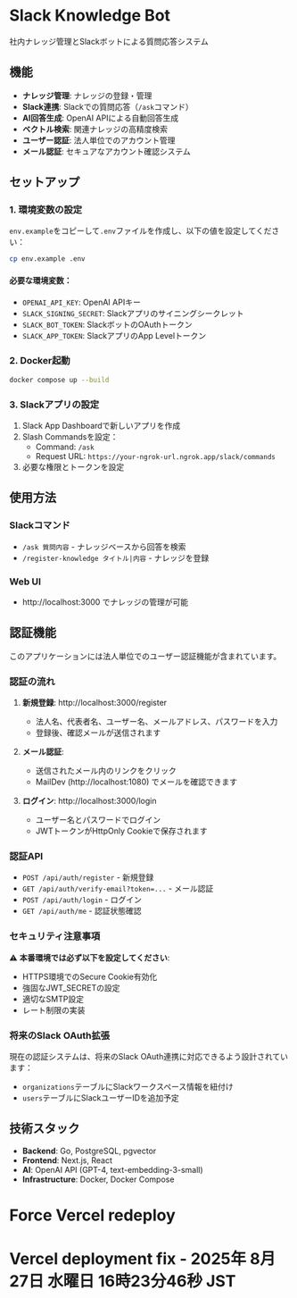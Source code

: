 # Slack Knowledge Bot

社内ナレッジ管理とSlackボットによる質問応答システム

## 機能

- **ナレッジ管理**: ナレッジの登録・管理
- **Slack連携**: Slackでの質問応答（`/ask`コマンド）
- **AI回答生成**: OpenAI APIによる自動回答生成
- **ベクトル検索**: 関連ナレッジの高精度検索
- **ユーザー認証**: 法人単位でのアカウント管理
- **メール認証**: セキュアなアカウント確認システム

## セットアップ

### 1. 環境変数の設定

`env.example`をコピーして`.env`ファイルを作成し、以下の値を設定してください：

```bash
cp env.example .env
```

#### 必要な環境変数：

- `OPENAI_API_KEY`: OpenAI APIキー
- `SLACK_SIGNING_SECRET`: Slackアプリのサイニングシークレット
- `SLACK_BOT_TOKEN`: SlackボットのOAuthトークン
- `SLACK_APP_TOKEN`: SlackアプリのApp Levelトークン

### 2. Docker起動

```bash
docker compose up --build
```

### 3. Slackアプリの設定

1. Slack App Dashboardで新しいアプリを作成
2. Slash Commandsを設定：
   - Command: `/ask`
   - Request URL: `https://your-ngrok-url.ngrok.app/slack/commands`
3. 必要な権限とトークンを設定

## 使用方法

### Slackコマンド

- `/ask 質問内容` - ナレッジベースから回答を検索
- `/register-knowledge タイトル|内容` - ナレッジを登録

### Web UI

- http://localhost:3000 でナレッジの管理が可能

## 認証機能

このアプリケーションには法人単位でのユーザー認証機能が含まれています。

### 認証の流れ

1. **新規登録**: http://localhost:3000/register
   - 法人名、代表者名、ユーザー名、メールアドレス、パスワードを入力
   - 登録後、確認メールが送信されます

2. **メール認証**: 
   - 送信されたメール内のリンクをクリック
   - MailDev (http://localhost:1080) でメールを確認できます

3. **ログイン**: http://localhost:3000/login
   - ユーザー名とパスワードでログイン
   - JWTトークンがHttpOnly Cookieで保存されます

### 認証API

- `POST /api/auth/register` - 新規登録
- `GET /api/auth/verify-email?token=...` - メール認証
- `POST /api/auth/login` - ログイン
- `GET /api/auth/me` - 認証状態確認

### セキュリティ注意事項

⚠️ **本番環境では必ず以下を設定してください**:
- HTTPS環境でのSecure Cookie有効化
- 強固なJWT_SECRETの設定
- 適切なSMTP設定
- レート制限の実装

### 将来のSlack OAuth拡張

現在の認証システムは、将来のSlack OAuth連携に対応できるよう設計されています：
- `organizations`テーブルにSlackワークスペース情報を紐付け
- `users`テーブルにSlackユーザーIDを追加予定

## 技術スタック

- **Backend**: Go, PostgreSQL, pgvector
- **Frontend**: Next.js, React
- **AI**: OpenAI API (GPT-4, text-embedding-3-small)
- **Infrastructure**: Docker, Docker Compose
# Force Vercel redeploy
# Vercel deployment fix - 2025年 8月27日 水曜日 16時23分46秒 JST
